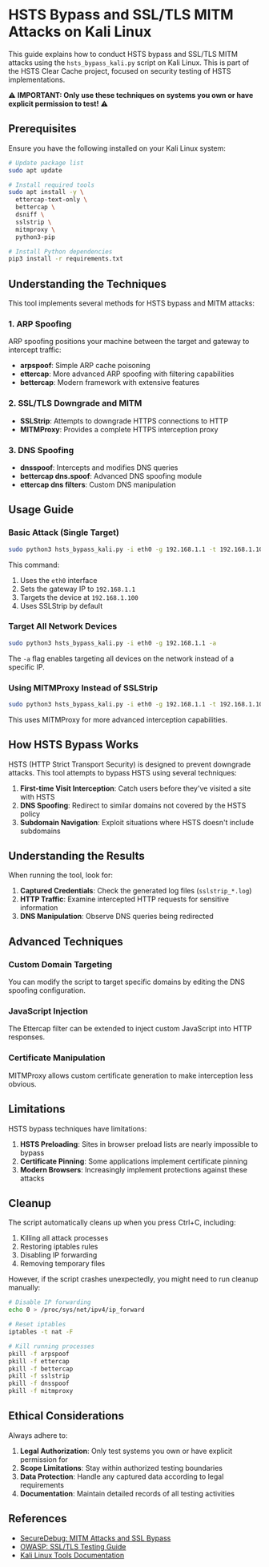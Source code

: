 # HSTS Bypass and SSL/TLS MITM Attacks on Kali Linux

This guide explains how to conduct HSTS bypass and SSL/TLS MITM attacks using the `hsts_bypass_kali.py` script on Kali Linux. This is part of the HSTS Clear Cache project, focused on security testing of HSTS implementations.

⚠️ **IMPORTANT: Only use these techniques on systems you own or have explicit permission to test!** ⚠️

## Prerequisites

Ensure you have the following installed on your Kali Linux system:

```bash
# Update package list
sudo apt update

# Install required tools
sudo apt install -y \
  ettercap-text-only \
  bettercap \
  dsniff \
  sslstrip \
  mitmproxy \
  python3-pip

# Install Python dependencies
pip3 install -r requirements.txt
```

## Understanding the Techniques

This tool implements several methods for HSTS bypass and MITM attacks:

### 1. ARP Spoofing

ARP spoofing positions your machine between the target and gateway to intercept traffic:

- **arpspoof**: Simple ARP cache poisoning
- **ettercap**: More advanced ARP spoofing with filtering capabilities
- **bettercap**: Modern framework with extensive features

### 2. SSL/TLS Downgrade and MITM

- **SSLStrip**: Attempts to downgrade HTTPS connections to HTTP
- **MITMProxy**: Provides a complete HTTPS interception proxy

### 3. DNS Spoofing

- **dnsspoof**: Intercepts and modifies DNS queries
- **bettercap dns.spoof**: Advanced DNS spoofing module
- **ettercap dns filters**: Custom DNS manipulation

## Usage Guide

### Basic Attack (Single Target)

```bash
sudo python3 hsts_bypass_kali.py -i eth0 -g 192.168.1.1 -t 192.168.1.100
```

This command:
1. Uses the `eth0` interface
2. Sets the gateway IP to `192.168.1.1`
3. Targets the device at `192.168.1.100`
4. Uses SSLStrip by default

### Target All Network Devices

```bash
sudo python3 hsts_bypass_kali.py -i eth0 -g 192.168.1.1 -a
```

The `-a` flag enables targeting all devices on the network instead of a specific IP.

### Using MITMProxy Instead of SSLStrip

```bash
sudo python3 hsts_bypass_kali.py -i eth0 -g 192.168.1.1 -t 192.168.1.100 -m mitmproxy
```

This uses MITMProxy for more advanced interception capabilities.

## How HSTS Bypass Works

HSTS (HTTP Strict Transport Security) is designed to prevent downgrade attacks. This tool attempts to bypass HSTS using several techniques:

1. **First-time Visit Interception**: Catch users before they've visited a site with HSTS
2. **DNS Spoofing**: Redirect to similar domains not covered by the HSTS policy
3. **Subdomain Navigation**: Exploit situations where HSTS doesn't include subdomains

## Understanding the Results

When running the tool, look for:

1. **Captured Credentials**: Check the generated log files (`sslstrip_*.log`)
2. **HTTP Traffic**: Examine intercepted HTTP requests for sensitive information
3. **DNS Manipulation**: Observe DNS queries being redirected

## Advanced Techniques

### Custom Domain Targeting

You can modify the script to target specific domains by editing the DNS spoofing configuration.

### JavaScript Injection

The Ettercap filter can be extended to inject custom JavaScript into HTTP responses.

### Certificate Manipulation

MITMProxy allows custom certificate generation to make interception less obvious.

## Limitations

HSTS bypass techniques have limitations:

1. **HSTS Preloading**: Sites in browser preload lists are nearly impossible to bypass
2. **Certificate Pinning**: Some applications implement certificate pinning
3. **Modern Browsers**: Increasingly implement protections against these attacks

## Cleanup

The script automatically cleans up when you press Ctrl+C, including:

1. Killing all attack processes
2. Restoring iptables rules
3. Disabling IP forwarding
4. Removing temporary files

However, if the script crashes unexpectedly, you might need to run cleanup manually:

```bash
# Disable IP forwarding
echo 0 > /proc/sys/net/ipv4/ip_forward

# Reset iptables
iptables -t nat -F

# Kill running processes
pkill -f arpspoof
pkill -f ettercap
pkill -f bettercap
pkill -f sslstrip
pkill -f dnsspoof
pkill -f mitmproxy
```

## Ethical Considerations

Always adhere to:

1. **Legal Authorization**: Only test systems you own or have explicit permission for
2. **Scope Limitations**: Stay within authorized testing boundaries
3. **Data Protection**: Handle any captured data according to legal requirements
4. **Documentation**: Maintain detailed records of all testing activities

## References

- [SecureDebug: MITM Attacks and SSL Bypass](https://securedebug.com/mitm-attacks-and-ssl-bypass-in-kali-linux-17062025/)
- [OWASP: SSL/TLS Testing Guide](https://owasp.org/www-project-web-security-testing-guide/latest/4-Web_Application_Security_Testing/09-Testing_for_Weak_Cryptography/01-Testing_for_Weak_Transport_Layer_Security)
- [Kali Linux Tools Documentation](https://www.kali.org/tools/)
